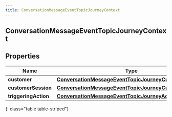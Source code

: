 ```yaml
---
title: ConversationMessageEventTopicJourneyContext
---
```


## ConversationMessageEventTopicJourneyContext

## Properties

| Name                 | Type                                                                                                                                   | Description | Notes      |
| -------------------- | -------------------------------------------------------------------------------------------------------------------------------------- | ----------- | ---------- |
| **customer**         | <!----><!---->[**ConversationMessageEventTopicJourneyCustomer**](ConversationMessageEventTopicJourneyCustomer.md)<!---->               |             | [optional] |
| **customerSession**  | <!----><!---->[**ConversationMessageEventTopicJourneyCustomerSession**](ConversationMessageEventTopicJourneyCustomerSession.md)<!----> |             | [optional] |
| **triggeringAction** | <!----><!---->[**ConversationMessageEventTopicJourneyAction**](ConversationMessageEventTopicJourneyAction.md)<!---->                   |             | [optional] |

{: class="table table-striped"}
